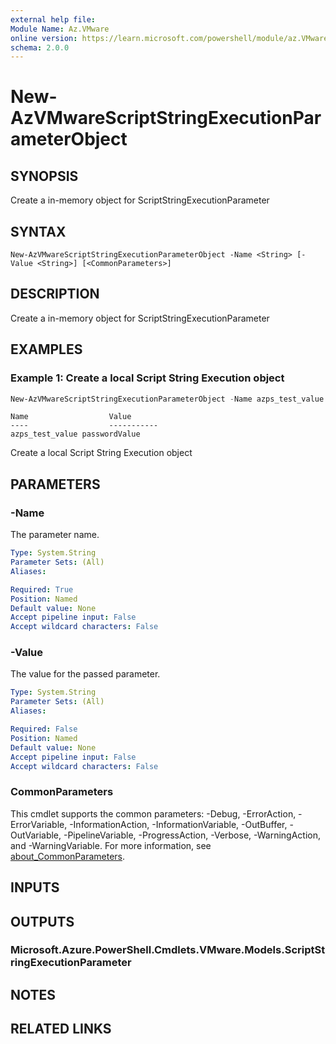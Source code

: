 ```yaml
---
external help file:
Module Name: Az.VMware
online version: https://learn.microsoft.com/powershell/module/az.VMware/new-AzVMwareScriptStringExecutionParameterObject
schema: 2.0.0
---
```


# New-AzVMwareScriptStringExecutionParameterObject

## SYNOPSIS
Create a in-memory object for ScriptStringExecutionParameter

## SYNTAX

```
New-AzVMwareScriptStringExecutionParameterObject -Name <String> [-Value <String>] [<CommonParameters>]
```

## DESCRIPTION
Create a in-memory object for ScriptStringExecutionParameter

## EXAMPLES

### Example 1: Create a local Script String Execution object
```powershell
New-AzVMwareScriptStringExecutionParameterObject -Name azps_test_value -Value "passwordValue"
```

```output
Name                  Value
----                  -----------
azps_test_value passwordValue
```

Create a local Script String Execution object

## PARAMETERS

### -Name
The parameter name.

```yaml
Type: System.String
Parameter Sets: (All)
Aliases:

Required: True
Position: Named
Default value: None
Accept pipeline input: False
Accept wildcard characters: False
```

### -Value
The value for the passed parameter.

```yaml
Type: System.String
Parameter Sets: (All)
Aliases:

Required: False
Position: Named
Default value: None
Accept pipeline input: False
Accept wildcard characters: False
```

### CommonParameters
This cmdlet supports the common parameters: -Debug, -ErrorAction, -ErrorVariable, -InformationAction, -InformationVariable, -OutBuffer, -OutVariable, -PipelineVariable, -ProgressAction, -Verbose, -WarningAction, and -WarningVariable. For more information, see [about_CommonParameters](http://go.microsoft.com/fwlink/?LinkID=113216).

## INPUTS

## OUTPUTS

### Microsoft.Azure.PowerShell.Cmdlets.VMware.Models.ScriptStringExecutionParameter

## NOTES

## RELATED LINKS
